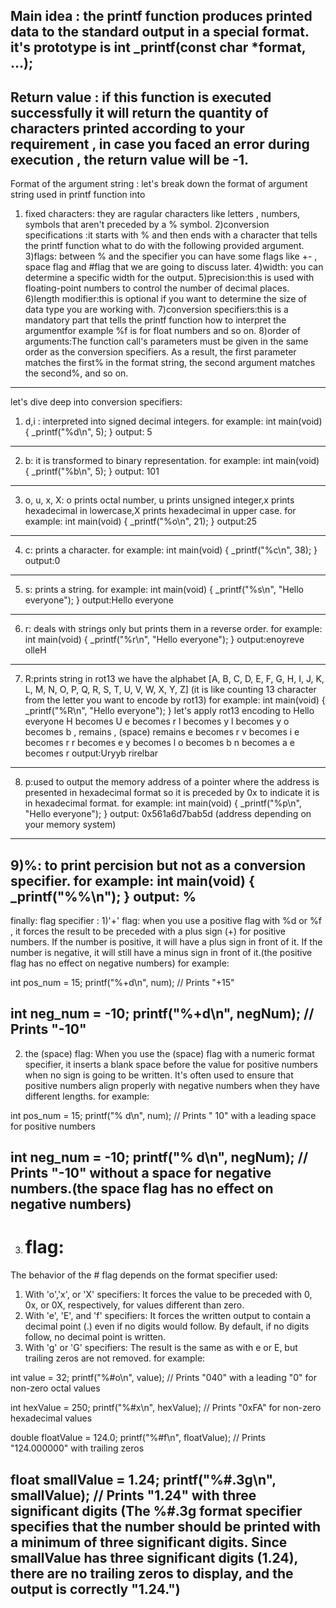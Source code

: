 Main idea :
the printf function produces printed data to the standard output in a special format. 
it's prototype is int _printf(const char *format, ...);
--------------------------------------------------------
Return value :
if this function is executed successfully it will return the quantity of characters printed according to your requirement , in case you faced an error during execution , the return value will be -1.
--------------------------------------------------------
Format of the argument string :
let's break down the format of argument string used in printf function into 
1) fixed characters: they are ragular characters like letters , numbers, symbols that aren't preceded by a % symbol.
2)conversion specifications :it starts with % and then ends with a character that tells the printf function what to do with the following provided argument.
3)flags: between % and the specifier you can have some flags like +- , space flag and #flag that we are going to discuss later.
4)width: you can determine a specific width for the output.
5)precision:this is used with floating-point numbers to control the number of decimal places.
6)length modifier:this is optional if you want to determine the size of data type you are working with.
7)conversion specifiers:this is a mandatory part that tells the printf function how to interpret the argumentfor example %f is for float numbers and so on.
8)order of arguments:The function call's parameters must be given in the same order as the conversion specifiers. As a result, the first parameter matches the first% in the format string, the second argument matches the second%, and so on.
----------------------------------------------------------
let's dive deep into conversion specifiers:
1) d,i : interpreted into signed decimal integers. 
for example:
int main(void)
{
    _printf("%d\n", 5);
}
output:
5
-----------------------------------------------------
2) b: it is transformed to binary representation.
for example:
int main(void)
{
    _printf("%b\n", 5);
}
output:
101
-----------------------------------------------------
3) o, u, x, X: o prints octal number, u prints unsigned integer,x prints hexadecimal in lowercase,X prints hexadecimal in upper case.
for example:
int main(void)
{
    _printf("%o\n", 21);
}
output:25
------------------------------------------------------
4) c: prints a character.
for example: 
int main(void)
{
    _printf("%c\n", 38);
}
output:0
------------------------------------------------------
5) s: prints a string.
for example:
int main(void)
{
    _printf("%s\n", "Hello everyone");
}
output:Hello everyone
------------------------------------------------------
6) r: deals with strings only but prints them in a reverse order.
for example:
int main(void)
{
    _printf("%r\n", "Hello everyone");
}
output:enoyreve olleH
-------------------------------------------------------
7) R:prints string in rot13
we have the alphabet  [A, B, C, D, E, F, G, H, I, J, K, L, M, N, O, P, Q, R, S, T, U, V, W, X, Y, Z] (it is like counting 13 character from the letter you want to encode by rot13)
for example:
int main(void)
{
    _printf("%R\n", "Hello everyone");
}
let's apply rot13 encoding to Hello everyone
H becomes U
e becomes r
l becomes y
l becomes y
o becomes b
, remains ,
(space) remains
e becomes r
v becomes i
e becomes r
r becomes e
y becomes l
o becomes b
n becomes a
e becomes r
output:Uryyb rirelbar
----------------------------------------------------------
8) p:used to output the memory address of a pointer where the address is presented in hexadecimal format so it is preceded by 0x to indicate it is in hexadecimal format.
for example:
int main(void)
{
    _printf("%p\n", "Hello everyone");
}
output:
0x561a6d7bab5d (address depending on your memory system)
-------------------------------------------------------------
9)%: to print percision but not as a conversion specifier.
for example:
int main(void)
{
    _printf("%%\n");
}
output:
%
-------------------------------------------------------------
finally: flag specifier :
1)'+' flag: when you use a positive flag with %d or %f , it forces the result to be preceded with a plus sign (+) for positive numbers.
If the number is positive, it will have a plus sign in front of it.
If the number is negative, it will still have a minus sign in front of it.(the positive flag has no effect on negative numbers)
for example:

int pos_num = 15;
printf("%+d\n", num); // Prints "+15"

int neg_num = -10;
printf("%+d\n", negNum); // Prints "-10"
-------------------------------------------------------------

2) the (space) flag: When you use the (space) flag with a numeric format specifier, it inserts a blank space before the value for positive numbers when no sign is going to be written.
It's often used to ensure that positive numbers align properly with negative numbers when they have different lengths.
for example:

int pos_num = 15;
printf("% d\n", num); // Prints " 10" with a leading space for positive numbers

int neg_num = -10;
printf("% d\n", negNum); // Prints "-10" without a space for negative numbers.(the space flag has no effect on negative numbers)
--------------------------------------------------------------
3) # flag:
The behavior of the # flag depends on the format specifier used:
1) With 'o','x', or 'X' specifiers: It forces the value to be preceded with 0, 0x, or 0X, respectively, for values different than zero.
2) With 'e', 'E', and 'f' specifiers: It forces the written output to contain a decimal point (.) even if no digits would follow. By default, if no digits follow, no decimal point is written.
3) With 'g' or 'G' specifiers: The result is the same as with e or E, but trailing zeros are not removed.
for example:

int value = 32;
printf("%#o\n", value); // Prints "040" with a leading "0" for non-zero octal values

int hexValue = 250;
printf("%#x\n", hexValue); // Prints "0xFA" for non-zero hexadecimal values

double floatValue = 124.0;
printf("%#f\n", floatValue); // Prints "124.000000" with trailing zeros

float smallValue = 1.24;
printf("%#.3g\n", smallValue); // Prints "1.24" with three significant digits 
(The %#.3g format specifier specifies that the number should be printed with a minimum of three significant digits. Since smallValue has three significant digits (1.24), there are no trailing zeros to display, and the output is correctly "1.24.")
---------------------------------------------------------------
